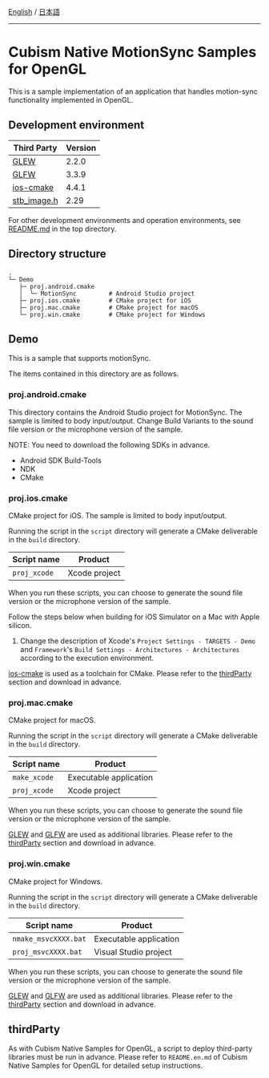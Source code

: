 [English](README.md) / [日本語](README.ja.md)

---

# Cubism Native MotionSync Samples for OpenGL

This is a sample implementation of an application that handles motion-sync functionality implemented in OpenGL.


## Development environment

| Third Party | Version |
| --- | --- |
| [GLEW] | 2.2.0 |
| [GLFW] | 3.3.9 |
| [ios-cmake] | 4.4.1 |
| [stb_image.h] | 2.29 |

For other development environments and operation environments, see [README.md](/README.md) in the top directory.


## Directory structure

```
.
└─ Demo
   ├─ proj.android.cmake
   │  └─ MotionSync         # Android Studio project
   ├─ proj.ios.cmake        # CMake project for iOS
   ├─ proj.mac.cmake        # CMake project for macOS
   └─ proj.win.cmake        # CMake project for Windows
```


## Demo

This is a sample that supports motionSync.

The items contained in this directory are as follows.

### proj.android.cmake

This directory contains the Android Studio project for MotionSync.
The sample is limited to body input/output.
Change Build Variants to the sound file version or the microphone version of the sample.

NOTE: You need to download the following SDKs in advance.

* Android SDK Build-Tools
* NDK
* CMake

### proj.ios.cmake

CMake project for iOS.
The sample is limited to body input/output.

Running the script in the `script` directory will generate a CMake deliverable in the `build` directory.

| Script name | Product |
| --- | --- |
| `proj_xcode` | Xcode project |

When you run these scripts, you can choose to generate the sound file version or the microphone version of the sample.

Follow the steps below when building for iOS Simulator on a Mac with Apple silicon.

1. Change the description of Xcode's `Project Settings - TARGETS - Demo` and `Framework`'s `Build Settings - Architectures - Architectures` according to the execution environment.


[ios-cmake] is used as a toolchain for CMake.
Please refer to the [thirdParty](#thirdParty) section and download in advance.

[ios-cmake]: https://github.com/leetal/ios-cmake

### proj.mac.cmake

CMake project for macOS.

Running the script in the `script` directory will generate a CMake deliverable in the `build` directory.

| Script name | Product |
| --- | --- |
| `make_xcode` | Executable application |
| `proj_xcode` | Xcode project |

When you run these scripts, you can choose to generate the sound file version or the microphone version of the sample.

[GLEW] and [GLFW] are used as additional libraries.
Please refer to the [thirdParty](#thirdParty) section and download in advance.

### proj.win.cmake

CMake project for Windows.

Running the script in the `script` directory will generate a CMake deliverable in the `build` directory.

| Script name | Product |
| --- | --- |
| `nmake_msvcXXXX.bat` | Executable application |
| `proj_msvcXXXX.bat` | Visual Studio project |

When you run these scripts, you can choose to generate the sound file version or the microphone version of the sample.

[GLEW] and [GLFW] are used as additional libraries.
Please refer to the [thirdParty](#thirdParty) section and download in advance.

## thirdParty

As with Cubism Native Samples for OpenGL, a script to deploy third-party libraries must be run in advance.
Please refer to `README.en.md` of Cubism Native Samples for OpenGL for detailed setup instructions.

[GLEW]: https://github.com/nigels-com/glew
[GLFW]: https://github.com/glfw/glfw
[ios-cmake]: https://github.com/leetal/ios-cmake
[stb_image.h]: https://github.com/nothings/stb/blob/master/stb_image.h
